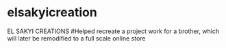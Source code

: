# elsakyicreation
EL SAKYI CREATIONS
#Helped recreate a project work for a brother, which will later be remodified to a full scale online store
